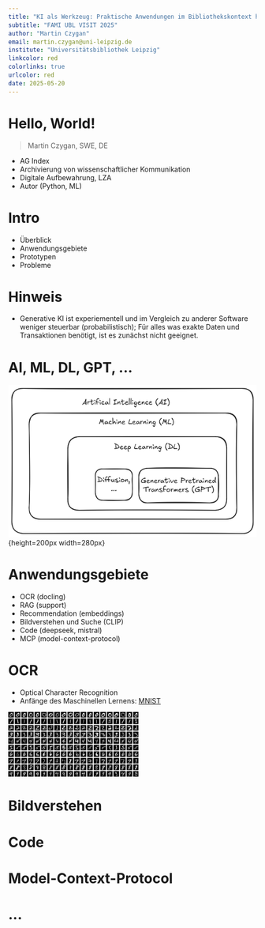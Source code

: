 ```yaml
---
title: "KI als Werkzeug: Praktische Anwendungen im Bibliothekskontext heute und morgen"
subtitle: "FAMI UBL VISIT 2025"
author: "Martin Czygan"
email: martin.czygan@uni-leipzig.de
institute: "Universitätsbibliothek Leipzig"
linkcolor: red
colorlinks: true
urlcolor: red
date: 2025-05-20
---
```


# Hello, World!

> Martin Czygan, SWE, DE

* AG Index
* Archivierung von wissenschaftlicher Kommunikation
* Digitale Aufbewahrung, LZA
* Autor (Python, ML)

# Intro

* Überblick
* Anwendungsgebiete
* Prototypen
* Probleme

# Hinweis

* Generative KI ist experiementell und im Vergleich zu anderer Software weniger
  steuerbar (probabilistisch); Für alles was exakte Daten und Transaktionen
benötigt, ist es zunächst nicht geeignet.

# AI, ML, DL, GPT, ...

![](static/REL-1.png){height=200px width=280px}

# Anwendungsgebiete

* OCR (docling)
* RAG (support)
* Recommendation (embeddings)
* Bildverstehen und Suche (CLIP)
* Code (deepseek, mistral)
* MCP (model-context-protocol)

# OCR

* Optical Character Recognition
* Anfänge des Maschinellen Lernens: [MNIST](https://en.wikipedia.org/wiki/MNIST_database)

![](static/mnist-80.png)

# Bildverstehen

# Code

# Model-Context-Protocol

# ...
